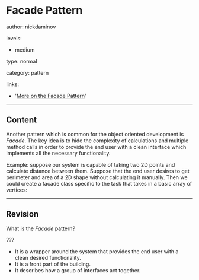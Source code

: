# Facade Pattern
author: nickdaminov

levels:

  - medium

type: normal

category: pattern

links:

  - '[More on the Facade Pattern](https://enki.com)'

---
## Content

Another pattern which is common for the object oriented development is *Facade*. The key idea is to hide the complexity of calculations and multiple method calls in order to provide the end user with a clean interface which implements all the necessary functionality.

Example: suppose our system is capable of taking two 2D points and calculate distance between them. Suppose that the end user desires to get perimeter and area of a 2D shape without calculating it manually. Then we could create a facade class specific to the task that takes in a basic array of vertices:


---
## Revision

What is the *Facade* pattern?

???

* It is a wrapper around the system that provides the end user with a clean desired functionality.
* It is a front part of the building.
* It describes how a group of interfaces act together.
